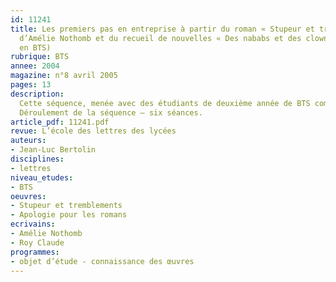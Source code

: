 ```yaml
---
id: 11241
title: Les premiers pas en entreprise à partir du roman « Stupeur et tremblements »,
  d’Amélie Nothomb et du recueil de nouvelles « Des nababs et des clowns » (séquence
  en BTS)
rubrique: BTS
annee: 2004
magazine: n°8 avril 2005
pages: 13
description: 
  Cette séquence, menée avec des étudiants de deuxième année de BTS comptabilité et gestion des organisations (2 h par semaine), souhaite montrer que le cours de français en section de technicien supérieur ne se réduit ni à l’apprentissage des outils de la communication ni à la préparation méthodique de l’examen. Au-delà de l’utilité pratique et immédiate que les étudiants trouvent dans la rédaction d’un CV, d’une lettre ou d’un rapport, un désir de culture générale se manifeste chez nombre d’entre eux qui veulent concilier professionnalisme et références culturelles. La littérature peut contribuer à la constitution de repères et de références adaptés à des étudiants en formation professionnelle.
  Déroulement de la séquence – six séances.
article_pdf: 11241.pdf
revue: L’école des lettres des lycées
auteurs:
- Jean-Luc Bertolin
disciplines:
- lettres
niveau_etudes:
- BTS
oeuvres:
- Stupeur et tremblements
- Apologie pour les romans
ecrivains:
- Amélie Nothomb
- Roy Claude
programmes:
- objet d’étude - connaissance des œuvres
---
```

